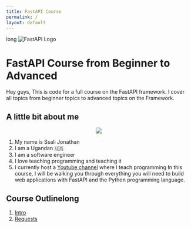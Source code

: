 ```yaml
---
title: FastAPI Course
permalink: /
layout: default
---
```

long
![FastAPI Logo](https://fastapi.tiangolo.com/img/logo-margin/logo-teal.png)

# FastAPI Course from Beginner to Advanced

Hey guys, This is code for a full course on the FastAPI framework. I cover all topics from beginner topics to advanced topics on the Framework.

## A little bit about me

<p align="center">
    <img src="https://avatars.githubusercontent.com/u/47812529?v=4" size="500">
</p>

1. My name is Ssali Jonathan
2. I am a Ugandan 🇺🇬
3. I am a software engineer 
4. I love teaching programming and teaching it
5. I currently host a [Youtube channel](https://www.youtube.com/channel/UC4AYRvDw3yh-ChonxxW6VLA)  where I teach programming 
In this course, I will be walking you through everything you will need to build web applications with FastAPI and the Python programming language.

## Course Outlinelong

1. [Intro](01/index.md)
2. [Requests](02/index.md)

